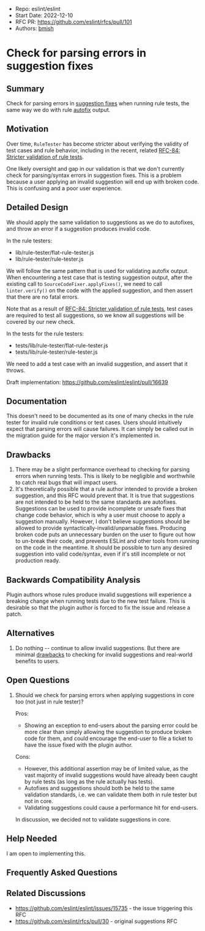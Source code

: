 - Repo: eslint/eslint
- Start Date: 2022-12-10
- RFC PR: <https://github.com/eslint/rfcs/pull/101>
- Authors: [bmish](https://github.com/bmish)

# Check for parsing errors in suggestion fixes

## Summary

<!-- One-paragraph explanation of the feature. -->

Check for parsing errors in [suggestion fixes](https://eslint.org/docs/latest/developer-guide/working-with-rules#providing-suggestions) when running rule tests, the same way we do with rule [autofix](https://eslint.org/docs/latest/developer-guide/working-with-rules#applying-fixes) output.

## Motivation

<!-- Why are we doing this? What use cases does it support? What is the expected
outcome? -->

Over time, `RuleTester` has become stricter about verifying the validity of test cases and rule behavior, including in the recent, related [RFC-84: Stricter validation of rule tests](../2021-stricter-rule-test-validation/README.md).

One likely oversight and gap in our validation is that we don't currently check for parsing/syntax errors in suggestion fixes. This is a problem because a user applying an invalid suggestion will end up with broken code. This is confusing and a poor user experience.

## Detailed Design

<!--
   This is the bulk of the RFC.

   Explain the design with enough detail that someone familiar with ESLint
   can implement it by reading this document. Please get into specifics
   of your approach, corner cases, and examples of how the change will be
   used. Be sure to define any new terms in this section.
-->

We should apply the same validation to suggestions as we do to autofixes, and throw an error if a suggestion produces invalid code.

In the rule testers:

- lib/rule-tester/flat-rule-tester.js
- lib/rule-tester/rule-tester.js

We will follow the same pattern that is used for validating autofix output. When encountering a test case that is testing suggestion output, after the existing call to `SourceCodeFixer.applyFixes()`, we need to call `linter.verify()` on the code with the applied suggestion, and then assert that there are no fatal errors.

Note that as a result of [RFC-84: Stricter validation of rule tests](../2021-stricter-rule-test-validation/README.md), test cases are required to test all suggestions, so we know all suggestions will be covered by our new check.

In the tests for the rule testers:

- tests/lib/rule-tester/flat-rule-tester.js
- tests/lib/rule-tester/rule-tester.js

We need to add a test case with an invalid suggestion, and assert that it throws.

Draft implementation: <https://github.com/eslint/eslint/pull/16639>

## Documentation

<!--
    How will this RFC be documented? Does it need a formal announcement
    on the ESLint blog to explain the motivation?
-->

This doesn't need to be documented as its one of many checks in the rule tester for invalid rule conditions or test cases. Users should intuitively expect that parsing errors will cause failures. It can simply be called out in the migration guide for the major version it's implemented in.

## Drawbacks

<!--
    Why should we *not* do this? Consider why adding this into ESLint
    might not benefit the project or the community. Attempt to think
    about any opposing viewpoints that reviewers might bring up.

    Any change has potential downsides, including increased maintenance
    burden, incompatibility with other tools, breaking existing user
    experience, etc. Try to identify as many potential problems with
    implementing this RFC as possible.
-->

1. There may be a slight performance overhead to checking for parsing errors when running tests. This is likely to be negligible and worthwhile to catch real bugs that will impact users.
2. It's theoretically possible that a rule author intended to provide a broken suggestion, and this RFC would prevent that. It is true that suggestions are not intended to be held to the same standards are autofixes. Suggestions can be used to provide incomplete or unsafe fixes that change code behavior, which is why a user must choose to apply a suggestion manually. However, I don't believe suggestions should be allowed to provide syntactically-invalid/unparsable fixes. Producing broken code puts an unnecessary burden on the user to figure out how to un-break their code, and prevents ESLint and other tools from running on the code in the meantime. It should be possible to turn any desired suggestion into valid code/syntax, even if it's still incomplete or not production ready.

## Backwards Compatibility Analysis

<!--
    How does this change affect existing ESLint users? Will any behavior
    change for them? If so, how are you going to minimize the disruption
    to existing users?
-->

Plugin authors whose rules produce invalid suggestions will experience a breaking change when running tests due to the new test failure. This is desirable so that the plugin author is forced to fix the issue and release a patch.

## Alternatives

<!--
    What other designs did you consider? Why did you decide against those?

    This section should also include prior art, such as whether similar
    projects have already implemented a similar feature.
-->

1. Do nothing -- continue to allow invalid suggestions. But there are minimal [drawbacks](#drawbacks) to checking for invalid suggestions and real-world benefits to users.

## Open Questions

<!--
    This section is optional, but is suggested for a first draft.

    What parts of this proposal are you unclear about? What do you
    need to know before you can finalize this RFC?

    List the questions that you'd like reviewers to focus on. When
    you've received the answers and updated the design to reflect them,
    you can remove this section.
-->

1. Should we check for parsing errors when applying suggestions in core too (not just in rule tester)?

   Pros:

   - Showing an exception to end-users about the parsing error could be more clear than simply allowing the suggestion to produce broken code for them, and could encourage the end-user to file a ticket to have the issue fixed with the plugin author.

   Cons:

   - However, this additional assertion may be of limited value, as the vast majority of invalid suggestions would have already been caught by rule tests (as long as the rule actually has tests).
   - Autofixes and suggestions should both be held to the same validation standards, i.e. we can validate them both in rule tester but not in core.
   - Validating suggestions could cause a performance hit for end-users.

   In discussion, we decided not to validate suggestions in core.

## Help Needed

<!--
    This section is optional.

    Are you able to implement this RFC on your own? If not, what kind
    of help would you need from the team?
-->

I am open to implementing this.

## Frequently Asked Questions

<!--
    This section is optional but suggested.

    Try to anticipate points of clarification that might be needed by
    the people reviewing this RFC. Include those questions and answers
    in this section.
-->

## Related Discussions

<!--
    This section is optional but suggested.

    If there is an issue, pull request, or other URL that provides useful
    context for this proposal, please include those links here.
-->

- <https://github.com/eslint/eslint/issues/15735> - the issue triggering this RFC
- <https://github.com/eslint/rfcs/pull/30> - original suggestions RFC
